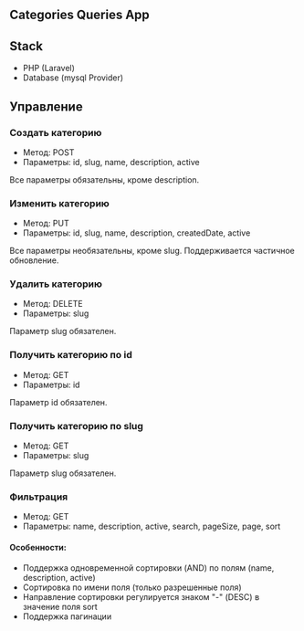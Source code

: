 ## Categories Queries App

## Stack

- PHP (Laravel)
- Database (mysql Provider)

## Управление

### Создать категорию

- Метод: POST
- Параметры: id, slug, name, description, active

Все параметры обязательны, кроме description.

### Изменить категорию

- Метод: PUT
- Параметры: id, slug, name, description, createdDate, active

Все параметры необязательны, кроме slug. Поддерживается частичное обновление.

### Удалить категорию

- Метод: DELETE
- Параметры: slug

Параметр slug обязателен.

### Получить категорию по id

- Метод: GET
- Параметры: id

Параметр id обязателен.


### Получить категорию по slug

- Метод: GET
- Параметры: slug

Параметр slug обязателен.

### Фильтрация

- Метод: GET
- Параметры: name, description, active, search, pageSize, page, sort

#### Особенности:

* Поддержка одновременной сортировки (AND) по полям (name, description, active)
* Сортировка по имени поля <name> (только разрешенные поля)
* Направление сортировки регулируется знаком "-" (DESC) в значение поля sort
* Поддержка пагинации
